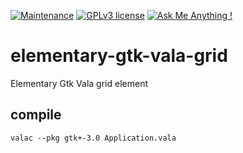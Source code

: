 [![Maintenance](https://img.shields.io/badge/Maintained%3F-no-red.svg)](#)
[![GPLv3 license](https://img.shields.io/badge/License-GPLv3-blue.svg)](https://www.gnu.org/licenses/gpl-3.0.en.html)
[![Ask Me Anything !](https://img.shields.io/badge/Ask%20me-anything-1abc9c.svg)](https://github.com/marcelkohl)


# elementary-gtk-vala-grid
Elementary Gtk Vala grid element

## compile
```
valac --pkg gtk+-3.0 Application.vala
```
